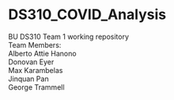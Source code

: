 # DS310_COVID_Analysis
BU DS310 Team 1 working repository \
Team Members: \
Alberto Attie Hanono \
Donovan Eyer \
Max Karambelas \
Jinquan Pan \
George Trammell
